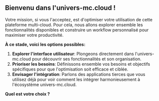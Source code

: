 ##  Bienvenu dans l'univers-mc.cloud ! 

Votre mission, si vous l'acceptez, est d'optimiser votre utilisation de cette plateforme multi-cloud. Pour cela, nous allons explorer ensemble les fonctionnalités disponibles et construire un workflow personnalisé pour maximiser votre productivité. 

**À ce stade, voici les options possibles:**

1. **Explorer l'interface utilisateur**: Plongeons  directement dans l'univers-mc.cloud pour découvrir ses fonctionnalités et son organisation.  
2. **Prioriser les besoins**: Définissons ensemble vos besoins et objectifs spécifiques pour que l'optimisation soit efficace et ciblée. 
3. **Envisager l'intégration**:  Parlons des applications tierces que vous utilisez déjà pour voir comment les intégrer harmonieusement à l'écosystème univers-mc.cloud.

**Quel est votre choix ?**


